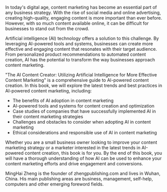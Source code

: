 

In today's digital age, content marketing has become an essential part of any business strategy. With the rise of social media and online advertising, creating high-quality, engaging content is more important than ever before. However, with so much content available online, it can be difficult for businesses to stand out from the crowd.

Artificial intelligence (AI) technology offers a solution to this challenge. By leveraging AI-powered tools and systems, businesses can create more effective and engaging content that resonates with their target audience. From personalized product recommendations to automated content creation, AI has the potential to transform the way businesses approach content marketing.

"The AI Content Creator: Utilizing Artificial Intelligence for More Effective Content Marketing" is a comprehensive guide to AI-powered content creation. In this book, we will explore the latest trends and best practices in AI-powered content marketing, including:

* The benefits of AI adoption in content marketing
* AI-powered tools and systems for content creation and optimization
* Case studies of companies that have successfully implemented AI in their content marketing strategies
* Challenges and obstacles to consider when adopting AI in content marketing
* Ethical considerations and responsible use of AI in content marketing

Whether you are a small business owner looking to improve your content marketing strategy or a marketer interested in the latest trends in AI-powered content creation, this book is for you. By the end of this book, you will have a thorough understanding of how AI can be used to enhance your content marketing efforts and drive engagement and conversions.

MingHai Zheng is the founder of zhengpublishing.com and lives in Wuhan, China. His main publishing areas are business, management, self-help, computers and other emerging foreword fields.
